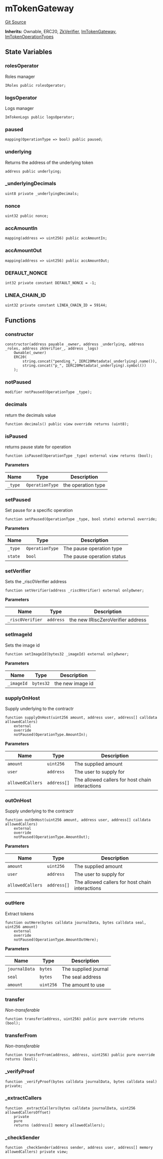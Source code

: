 # mTokenGateway
[Git Source](https://github.com/https://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@malda-protocol/malda-lending/blob/3408a5de0b7e9a81798e0551731f955e891c66df/src\mToken\extension\mTokenGateway.sol)

**Inherits:**
Ownable, ERC20, [ZkVerifier](/src\verifier\ZkVerifier.sol\abstract.ZkVerifier.md), [ImTokenGateway](/src\interfaces\ImTokenGateway.sol\interface.ImTokenGateway.md), [ImTokenOperationTypes](/src\interfaces\ImToken.sol\interface.ImTokenOperationTypes.md)


## State Variables
### rolesOperator
Roles manager


```solidity
IRoles public rolesOperator;
```


### logsOperator
Logs manager


```solidity
ImTokenLogs public logsOperator;
```


### paused

```solidity
mapping(OperationType => bool) public paused;
```


### underlying
Returns the address of the underlying token


```solidity
address public underlying;
```


### _underlyingDecimals

```solidity
uint8 private _underlyingDecimals;
```


### nonce

```solidity
uint32 public nonce;
```


### accAmountIn

```solidity
mapping(address => uint256) public accAmountIn;
```


### accAmountOut

```solidity
mapping(address => uint256) public accAmountOut;
```


### DEFAULT_NONCE

```solidity
int32 private constant DEFAULT_NONCE = -1;
```


### LINEA_CHAIN_ID

```solidity
uint32 private constant LINEA_CHAIN_ID = 59144;
```


## Functions
### constructor


```solidity
constructor(address payable _owner, address _underlying, address _roles, address zkVerifier_, address _logs)
    Ownable(_owner)
    ERC20(
        string.concat("pending_", IERC20Metadata(_underlying).name()),
        string.concat("p_", IERC20Metadata(_underlying).symbol())
    );
```

### notPaused


```solidity
modifier notPaused(OperationType _type);
```

### decimals

return the decimals value


```solidity
function decimals() public view override returns (uint8);
```

### isPaused

returns pause state for operation


```solidity
function isPaused(OperationType _type) external view returns (bool);
```
**Parameters**

|Name|Type|Description|
|----|----|-----------|
|`_type`|`OperationType`|the operation type|


### setPaused

Set pause for a specific operation


```solidity
function setPaused(OperationType _type, bool state) external override;
```
**Parameters**

|Name|Type|Description|
|----|----|-----------|
|`_type`|`OperationType`|The pause operation type|
|`state`|`bool`|The pause operation status|


### setVerifier

Sets the _risc0Verifier address


```solidity
function setVerifier(address _risc0Verifier) external onlyOwner;
```
**Parameters**

|Name|Type|Description|
|----|----|-----------|
|`_risc0Verifier`|`address`|the new IRiscZeroVerifier address|


### setImageId

Sets the image id


```solidity
function setImageId(bytes32 _imageId) external onlyOwner;
```
**Parameters**

|Name|Type|Description|
|----|----|-----------|
|`_imageId`|`bytes32`|the new image id|


### supplyOnHost

Supply underlying to the contractr


```solidity
function supplyOnHost(uint256 amount, address user, address[] calldata allowedCallers)
    external
    override
    notPaused(OperationType.AmountIn);
```
**Parameters**

|Name|Type|Description|
|----|----|-----------|
|`amount`|`uint256`|The supplied amount|
|`user`|`address`|The user to supply for|
|`allowedCallers`|`address[]`|The allowed callers for host chain interactions|


### outOnHost

Supply underlying to the contractr


```solidity
function outOnHost(uint256 amount, address user, address[] calldata allowedCallers)
    external
    override
    notPaused(OperationType.AmountOut);
```
**Parameters**

|Name|Type|Description|
|----|----|-----------|
|`amount`|`uint256`|The supplied amount|
|`user`|`address`|The user to supply for|
|`allowedCallers`|`address[]`|The allowed callers for host chain interactions|


### outHere

Extract tokens


```solidity
function outHere(bytes calldata journalData, bytes calldata seal, uint256 amount)
    external
    override
    notPaused(OperationType.AmountOutHere);
```
**Parameters**

|Name|Type|Description|
|----|----|-----------|
|`journalData`|`bytes`|The supplied journal|
|`seal`|`bytes`|The seal address|
|`amount`|`uint256`|The amount to use|


### transfer

*Non-transferable*


```solidity
function transfer(address, uint256) public pure override returns (bool);
```

### transferFrom

*Non-transferable*


```solidity
function transferFrom(address, address, uint256) public pure override returns (bool);
```

### _verifyProof


```solidity
function _verifyProof(bytes calldata journalData, bytes calldata seal) private;
```

### _extractCallers


```solidity
function _extractCallers(bytes calldata journalData, uint256 allowedCallersOffset)
    private
    pure
    returns (address[] memory allowedCallers);
```

### _checkSender


```solidity
function _checkSender(address sender, address user, address[] memory allowedCallers) private view;
```

